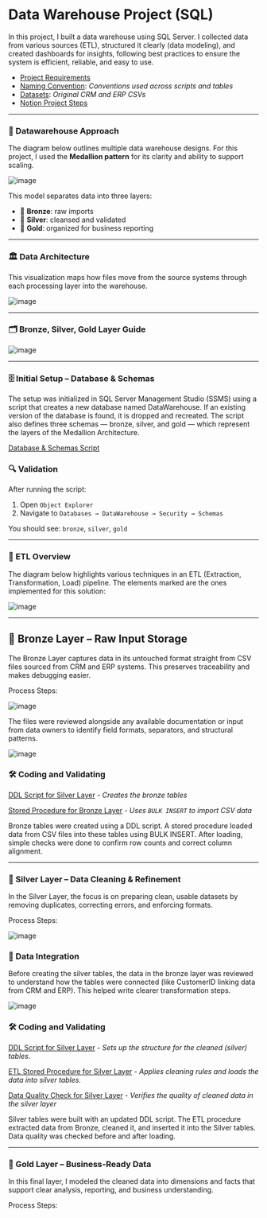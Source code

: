 # Data Warehouse Project (SQL)

In this project, I built a data warehouse using SQL Server. I collected data from various sources (ETL), structured it clearly (data modeling), and created dashboards for insights, following best practices to ensure the system is efficient, reliable, and easy to use.

- [Project Requirements](https://github.com/Liba5432/Data-Warehouse-Project/blob/main/docs/project_requirements.md)
- [Naming Convention](https://github.com/Liba5432/Data-Warehouse-Project/blob/main/docs/naming_convention.md): *Conventions used across scripts and tables*
- [Datasets](https://github.com/Liba5432/Data-Warehouse-Project/tree/main/datasets): *Original CRM and ERP CSVs*
- [Notion Project Steps](https://www.notion.so/Data-Warehouse-Project-22c7873853dd801286dcdc81ce2daecd?source=copy_link)
---

### 🧠 Datawarehouse Approach

The diagram below outlines multiple data warehouse designs. For this project, I used the **Medallion pattern** for its clarity and ability to support scaling.

![image](https://github.com/user-attachments/assets/c7ef2d68-222d-4364-bce7-9c51ff6228bf)

This model separates data into three layers:
- 🥉 **Bronze**: raw imports  
- 🥈 **Silver**: cleansed and validated  
- 🥇 **Gold**: organized for business reporting
---

### 🏛️ Data Architecture

This visualization maps how files move from the source systems through each processing layer into the warehouse.

![image](https://github.com/user-attachments/assets/1357cc52-cc93-4661-9ae8-b3f7eef4450a)

---

### 🗂️ Bronze, Silver, Gold Layer Guide

![image](https://github.com/user-attachments/assets/f0640eaa-8f03-4313-84cf-14163dc63eb7)

---

### 🗄️ Initial Setup – Database & Schemas

The setup was initialized in SQL Server Management Studio (SSMS) using a script that creates a new database named DataWarehouse. If an existing version of the database is found, it is dropped and recreated. The script also defines three schemas — bronze, silver, and gold — which represent the layers of the Medallion Architecture.

[Database & Schemas Script](https://github.com/Liba5432/Data-Warehouse-Project/blob/main/scripts/init_database.sql)

### 🔍 Validation

After running the script:

1. Open `Object Explorer`
2. Navigate to `Databases → DataWarehouse → Security → Schemas`

You should see: `bronze`, `silver`, `gold`

---

### 🔄 ETL Overview

The diagram below highlights various techniques in an ETL (Extraction, Transformation, Load) pipeline. The elements marked are the ones implemented for this solution:

![image](https://github.com/user-attachments/assets/15e6b9dc-c698-4fd3-a19c-c0afe16a83dd)

---

## 🥉 Bronze Layer – Raw Input Storage

The Bronze Layer captures data in its untouched format straight from CSV files sourced from CRM and ERP systems. This preserves traceability and makes debugging easier.

Process Steps:

![image](https://github.com/user-attachments/assets/a43d7f8f-af04-4a4a-8e93-bbb136fea6d9)

The files were reviewed alongside any available documentation or input from data owners to identify field formats, separators, and structural patterns.

![image](https://github.com/user-attachments/assets/bf601bb5-4018-4e91-b670-4cffe2710145)

### 🛠️ Coding and Validating 

[DDL Script for Silver Layer](https://github.com/Liba5432/Data-Warehouse-Project/blob/main/scripts/bronze/ddl_bronze.SQL) - *Creates the bronze tables*

[Stored Procedure for Bronze Layer](https://github.com/Liba5432/Data-Warehouse-Project/blob/main/scripts/bronze/proc_load_bronze.sql) - *Uses `BULK INSERT` to import CSV data*

Bronze tables were created using a DDL script. A stored procedure loaded data from CSV files into these tables using BULK INSERT. After loading, simple checks were done to confirm row counts and correct column alignment.

---

### 🥈 Silver Layer – Data Cleaning & Refinement

In the Silver Layer, the focus is on preparing clean, usable datasets by removing duplicates, correcting errors, and enforcing formats.

Process Steps:

![image](https://github.com/user-attachments/assets/87c72f27-422e-425e-8d45-9c54bc955b6a)

### 🔗 Data Integration
Before creating the silver tables, the data in the bronze layer was reviewed to understand how the tables were connected (like CustomerID linking data from CRM and ERP). This helped write clearer transformation steps.

![image](https://github.com/user-attachments/assets/a4ef5148-6f7a-4cc1-95bc-6369292c838b)

### 🛠️ Coding and Validating 

[DDL Script for Silver Layer](https://github.com/Liba5432/Data-Warehouse-Project/blob/main/scripts/silver/ddl_silver.sql) - *Sets up the structure for the cleaned (silver) tables.*

[ETL Stored Procedure for Silver Layer](https://github.com/Liba5432/Data-Warehouse-Project/blob/main/scripts/silver/proc_load_silver.sql) - *Applies cleaning rules and loads the data into silver tables.*

[Data Quality Check for Silver Layer](https://github.com/Liba5432/Data-Warehouse-Project/blob/main/tests/quality_checks_silver.sql) - *Verifies the quality of cleaned data in the silver layer*

Silver tables were built with an updated DDL script. The ETL procedure extracted data from Bronze, cleaned it, and inserted it into the Silver tables. Data quality was checked before and after loading.

---

### 🥇 Gold Layer – Business-Ready Data

In this final layer, I modeled the cleaned data into dimensions and facts that support clear analysis, reporting, and business understanding.

Process Steps:






